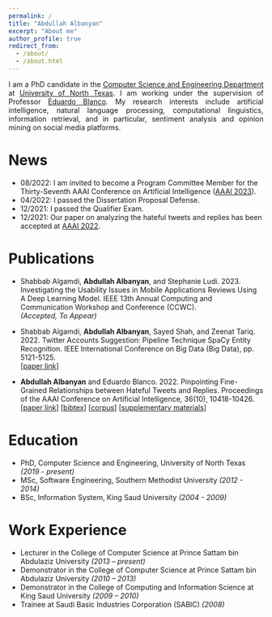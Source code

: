 ```yaml
---
permalink: /
title: "Abdullah Albanyan"
excerpt: "About me"
author_profile: true
redirect_from: 
  - /about/
  - /about.html
---
```


<p align="justify">
I am a PhD candidate in the <a href="https://computerscience.engineering.unt.edu/">Computer Science and Engineering Department</a> at <a href="https://www.unt.edu/">University of North Texas</a>. I am working under the supervision of Professor <a href="https://eduardoblanco.github.io/">Eduardo Blanco</a>. My research interests include artificial intelligence, natural language processing, computational linguistics, information retrieval, and in particular, sentiment analysis and opinion mining on social media platforms.

</p>


News 
======
- 08/2022: I am invited to become a Program Committee Member for the Thirty-Seventh AAAI Conference on Artificial Intelligence ([AAAI 2023](https://aaai.org/Conferences/AAAI-23/)).
- 04/2022: I passed the Dissertation Proposal Defense.
- 12/2021: I passed the Qualifier Exam.
- 12/2021: Our paper on analyzing the hateful tweets and replies has been accepted at [AAAI 2022](https://aaai.org/Conferences/AAAI-22/).


Publications
======

- Shabbab Algamdi, **Abdullah Albanyan**, and Stephanie Ludi. 2023. Investigating the Usability Issues in Mobile Applications Reviews Using A Deep Learning Model. IEEE 13th Annual Computing and Communication Workshop and Conference (CCWC). <br />
_(Accepted, To Appear)_


- Shabbab Algamdi, **Abdullah Albanyan**, Sayed Shah, and Zeenat Tariq. 2022. Twitter Accounts Suggestion: Pipeline Technique SpaCy Entity Recognition. IEEE International Conference on Big Data (Big Data), pp. 5121-5125. <br />
[[paper link](https://ieeexplore.ieee.org/abstract/document/10020570)]


- **Abdullah Albanyan** and Eduardo Blanco. 2022. Pinpointing Fine-Grained Relationships between Hateful Tweets and Replies. Proceedings of the AAAI Conference on Artificial Intelligence, 36(10), 10418-10426. <br />
[[paper link](https://ojs.aaai.org/index.php/AAAI/article/view/21284)]
[[bibtex](https://ojs.aaai.org/index.php/AAAI/citationstylelanguage/download/bibtex?submissionId=21284&publicationId=19571)]
[[corpus](https://github.com/albanyan/hateful-tweets-replies)]
[[supplementary materials](/files/hate-twitter-supplemental.pdf)]

Education
======
- PhD, Computer Science and Engineering, University of North Texas _(2019 - present)_
- MSc, Software Engineering, Southern Methodist University _(2012 - 2014)_
- BSc, Information System, King Saud University _(2004 - 2009)_

Work Experience
======

- Lecturer in the College of Computer Science at Prince Sattam bin Abdulaziz University _(2013 – present)_
- Demonstrator in the College of Computer Science at Prince Sattam bin Abdulaziz University _(2010 – 2013)_
- Demonstrator in the College of Computing and Information Science at King Saud University _(2009 – 2010)_
- Trainee at Saudi Basic Industries Corporation (SABIC) _(2008)_

